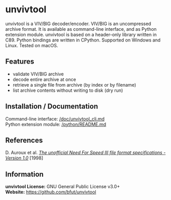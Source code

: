 # unvivtool
unvivtool is a VIV/BIG decoder/encoder. VIV/BIG is an uncompressed archive format.
It is available as command-line interface, and as Python extension module.
unvivtool is based on a header-only library written in C89. Python bindings are
written in CPython. Supported on Windows and Linux.
Tested on macOS.

## Features
* validate VIV/BIG archive
* decode entire archive at once
* retrieve a single file from archive (by index or by filename)
* list archive contents without writing to disk (dry run)

## Installation / Documentation
Command-line interface: [/doc/unvivtool_cli.md](/doc/unvivtool_cli.md)<br/>
Python extension module: [/python/README.md](/python/README.md)

## References
D. Auroux et al. [_The unofficial Need For Speed III file format specifications - Version 1.0_](/references/unofficial_nfs3_file_specs_10.txt) [1998]

## Information
__unvivtool License:__ GNU General Public License v3.0+<br/>
__Website:__ <https://github.com/bfut/unvivtool>

